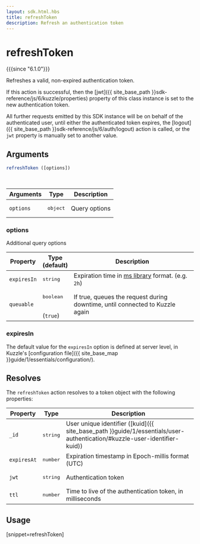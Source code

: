 ```yaml
---
layout: sdk.html.hbs
title: refreshToken
description: Refresh an authentication token
---
```


# refreshToken

{{{since "6.1.0"}}}

Refreshes a valid, non-expired authentication token.

If this action is successful, then the [jwt]({{ site_base_path }}sdk-reference/js/6/kuzzle/properties) property of this class instance is set to the new authentication token.

All further requests emitted by this SDK instance will be on behalf of the authenticated user, until either the authenticated token expires, the [logout]({{ site_base_path }}sdk-reference/js/6/auth/logout) action is called, or the `jwt` property is manually set to another value.


## Arguments

```javascript
refreshToken ([options])
```

<br/>

| Arguments    | Type    | Description |
|--------------|---------|-------------|
| `options`  | <pre>object</pre> | Query options |


### options

Additional query options

| Property     | Type<br/>(default)    | Description   |
| -------------- | --------- | ------------- |
| `expiresIn` | <pre>string</pre> | Expiration time in [ms library](https://www.npmjs.com/package/ms) format. (e.g. `2h`) |
| `queuable` | <pre>boolean</pre><br/>(`true`)| If true, queues the request during downtime, until connected to Kuzzle again |

### expiresIn

The default value for the `expiresIn` option is defined at server level, in Kuzzle's [configuration file]({{ site_base_map }}guide/1/essentials/configuration/).

## Resolves

The `refreshToken` action resolves to a token object with the following properties:

| Property   | Type    | Description  |
|--------------|---------|-------------|
| `_id` | <pre>string</pre> | User unique identifier ([kuid]({{ site_base_path }}guide/1/essentials/user-authentication/#kuzzle-user-identifier-kuid)) |
| `expiresAt` | <pre>number</pre> | Expiration timestamp in Epoch-millis format (UTC) |
| `jwt` | <pre>string</pre> | Authentication token |
| `ttl` | <pre>number</pre> | Time to live of the authentication token, in milliseconds |

## Usage

[snippet=refreshToken]
